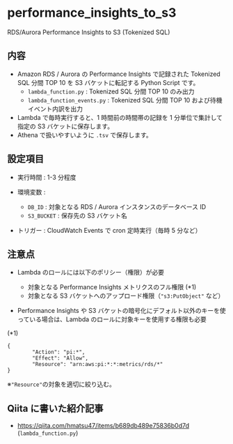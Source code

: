 # performance_insights_to_s3
 RDS/Aurora Performance Insights to S3 (Tokenized SQL)

## 内容

 - Amazon RDS / Aurora の Performance Insights で記録された Tokenized SQL 分間 TOP 10 を S3 バケットに転記する Python Script です。
   - `lambda_function.py` : Tokenized SQL 分間 TOP 10 のみ出力
   - `lambda_function_events.py` : Tokenized SQL 分間 TOP 10 および待機イベント内訳を出力
 - Lambda で毎時実行すると、1 時間前の時間帯の記録を 1 分単位で集計して指定の S3 バケットに保存します。
 - Athena で扱いやすいように `.tsv` で保存します。

## 設定項目

 - 実行時間 : 1-3 分程度

 - 環境変数 :
   - `DB_ID` : 対象となる RDS / Aurora インスタンスのデータベース ID
   - `S3_BUCKET` : 保存先の S3 バケット名

 - トリガー : CloudWatch Events で cron 定時実行（毎時 5 分など）

## 注意点

 - Lambda のロールには以下のポリシー（権限）が必要
   - 対象となる Performance Insights メトリクスのフル権限 (*1)
   - 対象となる S3 バケットへのアップロード権限（`"s3:PutObject"` など）

 - Performance Insights や S3 バケットの暗号化にデフォルト以外のキーを使っている場合は、Lambda のロールに対象キーを使用する権限も必要

(*1)

```json:
{
		"Action": "pi:*",
		"Effect": "Allow",
		"Resource": "arn:aws:pi:*:*:metrics/rds/*"
}
```

※`"Resource"`の対象を適切に絞り込む。

## Qiita に書いた紹介記事

 - https://qiita.com/hmatsu47/items/b689db489e75836b0d7d (`lambda_function.py`)
